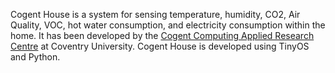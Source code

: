 Cogent House is a system for sensing temperature, humidity, CO2, Air Quality, VOC, hot water consumption, and electricity consumption within the home. It has been developed by the [Cogent Computing Applied Research Centre](http://cogentcomputing.org) at Coventry University. Cogent House is developed using TinyOS and Python.